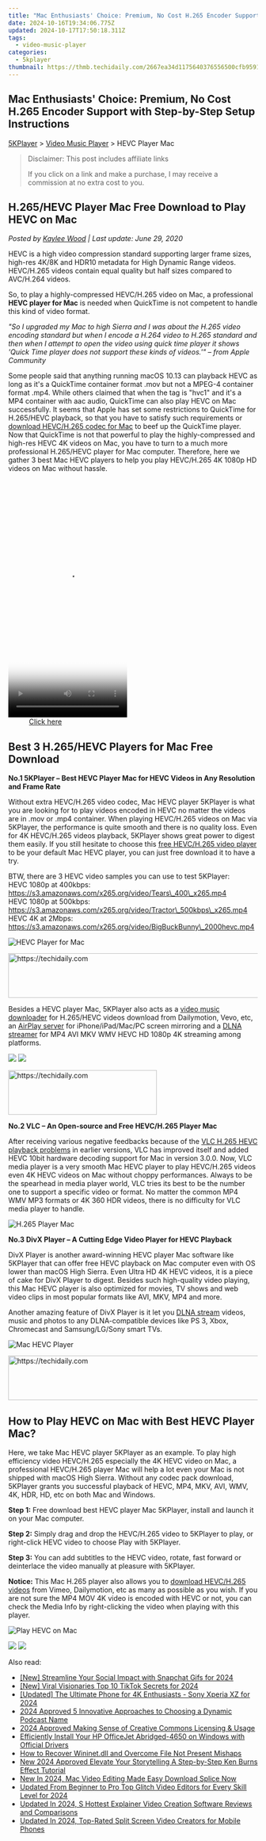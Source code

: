 ```yaml
---
title: "Mac Enthusiasts' Choice: Premium, No Cost H.265 Encoder Support with Step-by-Step Setup Instructions"
date: 2024-10-16T19:34:06.775Z
updated: 2024-10-17T17:50:18.311Z
tags:
  - video-music-player
categories:
  - 5kplayer
thumbnail: https://thmb.techidaily.com/2667ea34d1175640376556500cfb9591d15bfce3d67d6c1590ffd9f57da4dd02.jpg
---
```


## Mac Enthusiasts' Choice: Premium, No Cost H.265 Encoder Support with Step-by-Step Setup Instructions

[5KPlayer](https://tools.techidaily.com/5kplayer/products/) \> [Video Music Player](https://tools.techidaily.com/5kplayer/video-music-player/) \> HEVC Player Mac

>  Disclaimer: This post includes affiliate links
>
>  If you click on a link and make a purchase, I may receive a commission at no extra cost to you.
>

## H.265/HEVC Player Mac Free Download to Play HEVC on Mac

 _Posted by [Kaylee Wood](https://www.quora.com/profile/Amanda-Hu-21) | Last update: June 29, 2020_

HEVC is a high video compression standard supporting larger frame sizes, high-res 4K/8K and HDR10 metadata for High Dynamic Range videos. HEVC/H.265 videos contain equal quality but half sizes compared to AVC/H.264 videos.

So, to play a highly-compressed HEVC/H.265 video on Mac, a professional **HEVC player for Mac** is needed when QuickTime is not competent to handle this kind of video format.

_"So I upgraded my Mac to high Sierra and I was about the H.265 video encoding standard but when I encode a H.264 video to H.265 standard and then when I attempt to open the video using quick time player it shows 'Quick Time player does not support these kinds of videos.'" – from Apple Community_

Some people said that anything running macOS 10.13 can playback HEVC as long as it's a QuickTime container format .mov but not a MPEG-4 container format .mp4\. While others claimed that when the tag is "hvc1" and it's a MP4 container with aac audio, QuickTime can also play HEVC on Mac successfully. It seems that Apple has set some restrictions to QuickTime for H.265/HEVC playback, so that you have to satisfy such requirements or [download HEVC/H.265 codec for Mac](https://tools.techidaily.com/5kplayer/video-music-player/) to beef up the QuickTime player. Now that QuickTime is not that powerful to play the highly-compressed and high-res HEVC 4K videos on Mac, you have to turn to a much more professional H.265/HEVC player for Mac computer. Therefore, here we gather 3 best Mac HEVC players to help you play HEVC/H.265 4K 1080p HD videos on Mac without hassle.

<!-- affiliate ads begin -->
<span id="1770526">
					<video width="240" height="480" style="cursor:pointer"
           poster="//a.impactradius-go.com/display-clicktoplayimage/1770526.png"
           onclick="if(!this.playClicked){this.play();this.setAttribute('controls',true);this.playClicked=true;}">
	   <source src="//a.impactradius-go.com/display-ad/20702-1770526">
	   <img src="//a.impactradius-go.com/display-clicktoplayimage/1770526.png" style="border: none; height: 100%; width: 100%; object-fit: contain">
	</video>
	<div style="width:150px;text-align:center"><a href="javascript:window.open(decodeURIComponent('https%3A%2F%2Ftokenmetrics.sjv.io%2Fc%2F5597632%2F1770526%2F20702'), '_blank');void(0);">Click here</a></div>
</span>
<img height="0" width="0" src="https://imp.pxf.io/i/5597632/1770526/20702" style="position:absolute;visibility:hidden;" border="0" />
<!-- affiliate ads end -->

##  Best 3 H.265/HEVC Players for Mac Free Download

**No.1 5KPlayer – Best HEVC Player Mac for HEVC Videos in Any Resolution and Frame Rate**

Without extra HEVC/H.265 video codec, Mac HEVC player 5KPlayer is what you are looking for to play videos encoded in HEVC no matter the videos are in .mov or .mp4 container. When playing HEVC/H.265 videos on Mac via 5KPlayer, the performance is quite smooth and there is no quality loss. Even for 4K HEVC/H.265 videos playback, 5KPlayer shows great power to digest them easily. If you still hesitate to choose this [free HEVC/H.265 video player](https://tools.techidaily.com/5kplayer/video-music-player/) to be your default Mac HEVC player, you can just free download it to have a try.

BTW, there are 3 HEVC video samples you can use to test 5KPlayer:  
 HEVC 1080p at 400kbps: https://s3.amazonaws.com/x265.org/video/Tears\_400\_x265.mp4   
 HEVC 1080p at 500kbps: https://s3.amazonaws.com/x265.org/video/Tractor\_500kbps\_x265.mp4   
 HEVC 4K at 2Mbps: https://s3.amazonaws.com/x265.org/video/BigBuckBunny\_2000hevc.mp4 

![HEVC Player for Mac](https://www.5kplayer.com/video-music-player/img/hevc-player-mac.jpg) 

<!-- affiliate ads begin -->
<a href="https://appsumo.8odi.net/c/5597632/2087484/7443" target="_top" id="2087484">
  <img src="//a.impactradius-go.com/display-ad/7443-2087484" border="0" alt="https://techidaily.com" width="728" height="90"/>
</a>
<img height="0" width="0" src="https://appsumo.8odi.net/i/5597632/2087484/7443" style="position:absolute;visibility:hidden;" border="0" />
<!-- affiliate ads end -->

Besides a HEVC player Mac, 5KPlayer also acts as a [video music downloader](https://tools.techidaily.com/5kplayer/youtube-download/) for H.265/HEVC videos download from Dailymotion, Vevo, etc, an [AirPlay server](https://tools.techidaily.com/5kplayer/airplay/) for iPhone/iPad/Mac/PC screen mirroring and a [DLNA streamer](https://tools.techidaily.com/5kplayer/dlna/) for MP4 AVI MKV WMV HEVC HD 1080p 4K streaming among platforms.

[![](https://www.5kplayer.com/video-music-player/../button/freedownbackmac.png)](https://tools.techidaily.com/5kplayer/products/) [![](https://www.5kplayer.com/video-music-player/../button/freedownwhitewin.png)](https://tools.techidaily.com/5kplayer/products/) 

<!-- affiliate ads begin -->
<a href="https://laganoo.pxf.io/c/5597632/1657395/16446" target="_top" id="1657395">
  <img src="//a.impactradius-go.com/display-ad/16446-1657395" border="0" alt="https://techidaily.com" width="300" height="90"/>
</a>
<img height="0" width="0" src="https://laganoo.pxf.io/i/5597632/1657395/16446" style="position:absolute;visibility:hidden;" border="0" />
<!-- affiliate ads end -->

**No.2 VLC – An Open-source and Free HEVC/H.265 Player Mac**

After receiving various negative feedbacks because of the [VLC H.265 HEVC playback problems](https://tools.techidaily.com/5kplayer/video-music-player/) in earlier versions, VLC has improved itself and added HEVC 10bit hardware decoding support for Mac in version 3.0.0\. Now, VLC media player is a very smooth Mac HEVC player to play HEVC/H.265 videos even 4K HEVC videos on Mac without choppy performances. Always to be the spearhead in media player world, VLC tries its best to be the number one to support a specific video or format. No matter the common MP4 WMV MP3 formats or 4K 360 HDR videos, there is no difficulty for VLC media player to handle.

![H.265 Player Mac](https://www.5kplayer.com/video-music-player/img/hevc-player-mac-vlc.jpg) 

**No.3 DivX Player – A Cutting Edge Video Player for HEVC Playback**

DivX Player is another award-winning HEVC player Mac software like 5KPlayer that can offer free HEVC playback on Mac computer even with OS lower than macOS High Sierra. Even Ultra HD 4K HEVC videos, it is a piece of cake for DivX Player to digest. Besides such high-quality video playing, this Mac HEVC player is also optimized for movies, TV shows and web video clips in most popular formats like AVI, MKV, MP4 and more.

Another amazing feature of DivX Player is it let you [DLNA stream](https://tools.techidaily.com/5kplayer/dlna/) videos, music and photos to any DLNA-compatible devices like PS 3, Xbox, Chromecast and Samsung/LG/Sony smart TVs.

![Mac HEVC Player](https://www.5kplayer.com/video-music-player/img/hevc-player-mac-divx.jpg) 

<!-- affiliate ads begin -->
<a href="https://appsumo.8odi.net/c/5597632/2123729/7443" target="_top" id="2123729">
  <img src="//a.impactradius-go.com/display-ad/7443-2123729" border="0" alt="https://techidaily.com" width="600" height="90"/>
</a>
<img height="0" width="0" src="https://appsumo.8odi.net/i/5597632/2123729/7443" style="position:absolute;visibility:hidden;" border="0" />
<!-- affiliate ads end -->

## How to Play HEVC on Mac with Best HEVC Player Mac?

Here, we take Mac HEVC player 5KPlayer as an example. To play high efficiency video HEVC/H.265 especially the 4K HEVC video on Mac, a professional HEVC/H.265 player Mac will help a lot even your Mac is not shipped with macOS High Sierra. Without any codec pack download, 5KPlayer grants you successful playback of HEVC, MP4, MKV, AVI, WMV, 4K, HDR, HD, etc on both Mac and Windows.

**Step 1:** Free download best HEVC player Mac 5KPlayer, install and launch it on your Mac computer.

**Step 2:** Simply drag and drop the HEVC/H.265 video to 5KPlayer to play, or right-click HEVC video to choose Play with 5KPlayer.

**Step 3:** You can add subtitles to the HEVC video, rotate, fast forward or deinterlace the video manually at pleasure with 5KPlayer.

**Notice:** This Mac H.265 player also allows you to [download HEVC/H.265 videos](https://tools.techidaily.com/5kplayer/youtube-download/) from Vimeo, Dailymotion, etc as many as possible as you wish. If you are not sure the MP4 MOV 4K video is encoded with HEVC or not, you can check the Media Info by right-clicking the video when playing with this player.

![Play HEVC on Mac](https://www.5kplayer.com/video-music-player/img/hevc-video-player-mac.jpg)

[![](https://www.5kplayer.com/video-music-player/../button/freedownbackmac.png)](https://tools.techidaily.com/5kplayer/products/) [![](https://www.5kplayer.com/video-music-player/../button/freedownwhitewin.png)](https://tools.techidaily.com/5kplayer/products/)

<ins class="adsbygoogle"
     style="display:block"
     data-ad-format="autorelaxed"
     data-ad-client="ca-pub-7571918770474297"
     data-ad-slot="1223367746"></ins>

<ins class="adsbygoogle"
     style="display:block"
     data-ad-client="ca-pub-7571918770474297"
     data-ad-slot="8358498916"
     data-ad-format="auto"
     data-full-width-responsive="true"></ins>

<span class="atpl-alsoreadstyle">Also read:</span>
<div><ul>
<li><a href="https://snapchat-videos.techidaily.com/new-streamline-your-social-impact-with-snapchat-gifs-for-2024/"><u>[New] Streamline Your Social Impact with Snapchat Gifs for 2024</u></a></li>
<li><a href="https://tiktok-video-recordings.techidaily.com/new-viral-visionaries-top-10-tiktok-secrets-for-2024/"><u>[New] Viral Visionaries Top 10 TikTok Secrets for 2024</u></a></li>
<li><a href="https://article-files.techidaily.com/updated-the-ultimate-phone-for-4k-enthusiasts-sony-xperia-xz-for-2024/"><u>[Updated] The Ultimate Phone for 4K Enthusiasts - Sony Xperia XZ for 2024</u></a></li>
<li><a href="https://fox-access.techidaily.com/2024-approved-5-innovative-approaches-to-choosing-a-dynamic-podcast-name/"><u>2024 Approved 5 Innovative Approaches to Choosing a Dynamic Podcast Name</u></a></li>
<li><a href="https://youtube-zero.techidaily.com/approved-making-sense-of-creative-commons-licensing-and-usage/"><u>2024 Approved Making Sense of Creative Commons Licensing & Usage</u></a></li>
<li><a href="https://win-amazing.techidaily.com/efficiently-install-your-hp-officejet-abridged-4650-on-windows-with-official-drivers/"><u>Efficiently Install Your HP OfficeJet Abridged-4650 on Windows with Official Drivers</u></a></li>
<li><a href="https://techtrends.techidaily.com/how-to-recover-wininetdll-and-overcome-file-not-present-mishaps/"><u>How to Recover Wininet.dll and Overcome File Not Present Mishaps</u></a></li>
<li><a href="https://video-ai-editor.techidaily.com/new-2024-approved-elevate-your-storytelling-a-step-by-step-ken-burns-effect-tutorial/"><u>New 2024 Approved Elevate Your Storytelling A Step-by-Step Ken Burns Effect Tutorial</u></a></li>
<li><a href="https://video-ai-editor.techidaily.com/new-in-2024-mac-video-editing-made-easy-download-splice-now/"><u>New In 2024, Mac Video Editing Made Easy Download Splice Now</u></a></li>
<li><a href="https://video-ai-editor.techidaily.com/updated-from-beginner-to-pro-top-glitch-video-editors-for-every-skill-level-for-2024/"><u>Updated From Beginner to Pro Top Glitch Video Editors for Every Skill Level for 2024</u></a></li>
<li><a href="https://video-ai-editor.techidaily.com/updated-in-2024-s-hottest-explainer-video-creation-software-reviews-and-comparisons/"><u>Updated In 2024, S Hottest Explainer Video Creation Software Reviews and Comparisons</u></a></li>
<li><a href="https://video-ai-editor.techidaily.com/updated-in-2024-top-rated-split-screen-video-creators-for-mobile-phones/"><u>Updated In 2024, Top-Rated Split Screen Video Creators for Mobile Phones</u></a></li>
</ul></div>

